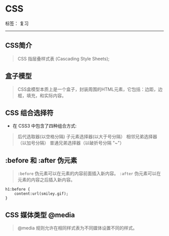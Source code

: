 ﻿# CSS

标签： 复习

---

## CSS简介

> CSS 指层叠样式表 (Cascading Style Sheets);

## 盒子模型

> CSS盒模型本质上是一个盒子，封装周围的HTML元素，它包括：边距，边框，填充，和实际内容。

## CSS 组合选择符

* 在 CSS3 中包含了四种组合方式:
>后代选取器(以空格分隔)
子元素选择器(以大于号分隔）
相邻兄弟选择器（以加号分隔）
普通兄弟选择器（以破折号分隔 "~"）

## :before 和 :after 伪元素

> `:before` 伪元素可以在元素的内容前面插入新内容。
`:after` 伪元素可以在元素的内容之后插入新内容。

```
h1:before {
    content:url(smiley.gif);
}
```

## CSS 媒体类型 @media

> @media 规则允许在相同样式表为不同媒体设置不同的样式。



